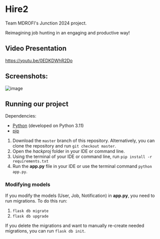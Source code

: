 # Hire2

Team MDROFI's Junction 2024 project. 

Reimagining job hunting in an engaging and productive way!
## Video Presentation

https://youtu.be/0EDKDWhR2Do

## Screenshots:

![image](https://github.com/user-attachments/assets/c88d4a6e-df5d-4375-9b2e-e8b89d5b6da4)

## Running our project

Dependencies:

- [Python](https://www.python.org/) (developed on Python 3.11)
- [pip](https://pip.pypa.io/en/stable/installation/)

1. Download the `master` branch of this repository. Alternatively, you can clone the repository and run `git checkout master`.
2. Open the *hackproj* folder in your IDE or command line.
3. Using the terminal of your IDE or command line, run `pip install -r requirements.txt`
4. Run the **app.py** file in your IDE or use the terminal command `python app.py`.

### Modifying models

If you modify the models (User, Job, Notification) in **app.py**, you need to run migrations. To do this run:

1. `flask db migrate`
2. `flask db upgrade`

If you delete the migrations and want to manually re-create needed migrations, you can run `flask db init`.

